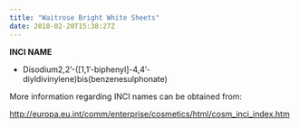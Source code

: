 ```yaml
---
title: "Waitrose Bright White Sheets"
date: 2018-02-20T15:38:27Z
---
```

**INCI NAME**

* Disodium2,2’-([1,1’-biphenyl]-4,4’- diyldivinylene)bis(benzenesulphonate)

More information regarding INCI names can be obtained from:

http://europa.eu.int/comm/enterprise/cosmetics/html/cosm_inci_index.htm
